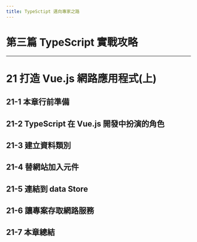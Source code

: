 ```yaml
---
title: TypeSctipt 邁向專家之路
---
```


# 第三篇 TypeScript 實戰攻略
---
# 21 打造 Vue.js 網路應用程式(上)

## 21-1 本章行前準備
## 21-2 TypeScript 在 Vue.js 開發中扮演的角色
## 21-3 建立資料類別
## 21-4 替網站加入元件
## 21-5 連結到 data Store
## 21-6 讓專案存取網路服務
## 21-7 本章總結
